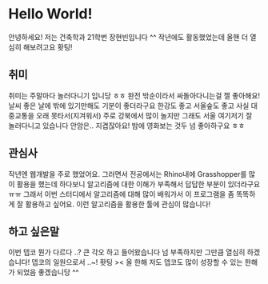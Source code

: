 # Hello World!
안녕하세요! 저는 건축학과 21학번 장현빈입니다 ^^ 작년에도 활동했었는데 올핸 더 열심히 해보려고요 홧팅! 

## 취미
취미는 주말마다 놀러다니기 입니당 ㅎㅎ 완전 밖순이라서 싸돌아다니는걸 젤 좋아해요! 날씨 좋은 날에 밖에 있기만해도 기분이 좋더라구요 한강도 좋고 서울숲도 좋고 사실 대중교통을 오래 못타서(지겨워서) 주로 강북에서 많이 놀지만 그래도 서울 여기저기 잘 놀러다니고 있습니다 안암은.. 지겹잖아요! 밤에 영화보는 것두 넘 좋아하구요 ㅎㅎ

## 관심사
작년엔 웹개발을 주로 했었어요. 그러면서 전공에서는 Rhino내에 Grasshopper를 많이 활용을 했는데 하다보니 알고리즘에 대한 이해가 부족해서 답답한 부분이 있더라구요 ㅠㅠ 그래서 이번 스터디에서 알고리즘에 대해 많이 배워가서 이 프로그램을 좀 똑똑하게 잘 활용하고 싶어요. 이런 알고리즘을 활용한 툴에 관심이 많습니다!

## 하고 싶은말
이번 뎁코 뭔가 다르다 ..? 큰 각오 하고 들어왔습니다 넘 부족하지만 그만큼 열심히 하겠습니다! 뎁코의 일원으로서 ..~! 홧팅 ><
올 한해 저도 뎁코도 많이 성장할 수 있는 한해가 되었음 좋겠습니당 ^^
